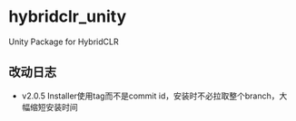 # hybridclr_unity

Unity Package for HybridCLR

## 改动日志

- v2.0.5 Installer使用tag而不是commit id，安装时不必拉取整个branch，大幅缩短安装时间



